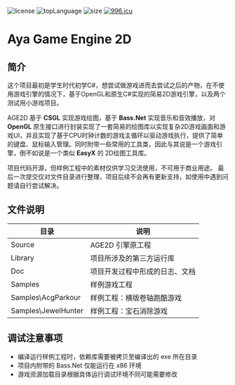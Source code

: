 ![license](https://img.shields.io/github/license/ls9512/AyaGameEngine2D)
![topLanguage](https://img.shields.io/github/languages/top/ls9512/AyaGameEngine2D)
![size](https://img.shields.io/github/languages/code-size/ls9512/AyaGameEngine2D)
[![996.icu](https://img.shields.io/badge/link-996.icu-red.svg)](https://996.icu)

# Aya Game Engine 2D
## 简介
这个项目最初是学生时代初学C#，想尝试做游戏进而去尝试之后的产物，在不使用游戏引擎的情况下，基于OpenGL和原生C#实现的简易2D游戏引擎，以及两个测试用小游戏项目。

AGE2D 基于 **CSGL** 实现游戏绘图，基于 **Bass.Net** 实现音乐和音效播放，对 **OpenGL** 原生接口进行封装实现了一套简易的绘图库以实现复杂2D游戏画面和游戏UI，并且实现了基于CPU时钟计数的游戏主循环以驱动游戏执行，提供了简单的键盘、鼠标输入管理。同时附带一些常用的工具类，因此与其说是一个游戏引擎，倒不如说是一个类似 **EasyX** 的 2D绘图工具库。

项目代码开源，但样例工程中的素材仅供学习交流使用，不可用于商业用途。
最后一次提交仅对文件目录进行整理，项目后续不会再有更新支持，如使用中遇到问题请自行尝试解决。

## 文件说明
|目录|说明|
|-|-|
|Source|AGE2D 引擎原工程|
|Library|项目所涉及的第三方运行库|
|Doc|项目开发过程中形成的日志、文档|
|Samples|样例游戏工程|
|Samples\AcgParkour|样例工程：横版卷轴跑酷游戏|
|Samples\JewelHunter|样例工程：宝石消除游戏|


## 调试注意事项
* 编译运行样例工程时，依赖库需要被拷贝至编译出的 exe 所在目录
* 项目内附带的 Bass.Net 仅能运行在 x86 环境 
* 游戏资源加载目录根据具体运行调试环境不同可能需要修改